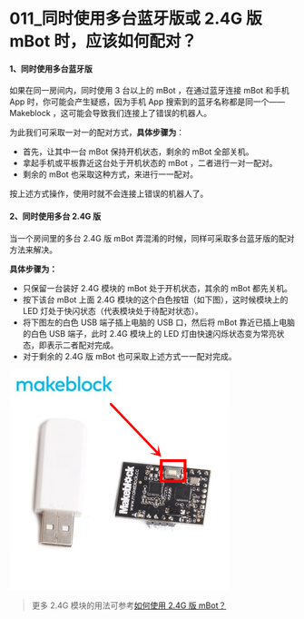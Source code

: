 # 011\_同时使用多台蓝牙版或 2.4G 版 mBot 时，应该如何配对？

#### 1、同时使用多台蓝牙版

如果在同一房间内，同时使用 3 台以上的 mBot ，在通过蓝牙连接 mBot 和手机 App 时，你可能会产生疑惑，因为手机 App 搜索到的蓝牙名称都是同一个—— Makeblock ，这可能会导致我们连接上了错误的机器人。

为此我们可采取一对一的配对方式，**具体步骤为**：

* 首先，让其中一台 mBot 保持开机状态，剩余的 mBot 全部关机。
* 拿起手机或平板靠近这台处于开机状态的 mBot ，二者进行一对一配对。
* 剩余的 mBot 也采取这种方式，来进行一一配对。

按上述方式操作，使用时就不会连接上错误的机器人了。

#### 2、同时使用多台 2.4G 版

当一个房间里的多台 2.4G 版 mBot 弄混淆的时候，同样可采取多台蓝牙版的配对方法来解决。

**具体步骤为：**

* 只保留一台装好 2.4G 模块的 mBot 处于开机状态，其余的 mBot 都先关机。
* 按下该台 mBot 上面 2.4G 模块的这个白色按钮（如下图），这时候模块上的 LED 灯处于快闪状态（代表模块处于待配对状态）。
* 将下图左的白色 USB 端子插上电脑的 USB 口，然后将 mBot 靠近已插上电脑的白色 USB 端子，此时 2.4G 模块上的 LED 灯由快速闪烁状态变为常亮状态，即表示二者配对完成。
* 对于剩余的 2.4G 版 mBot 也可采取上述方式一一配对完成。

![](../.gitbook/assets/initpintu-fu-ben%20%281%29.jpg)

> 更多 2.4G 模块的用法可参考[如何使用 2.4G 版 mBot？](0022.4g-ban-ben-de-mbot-ru-he-shi-yong.md#shi-yong-fang-fa)



